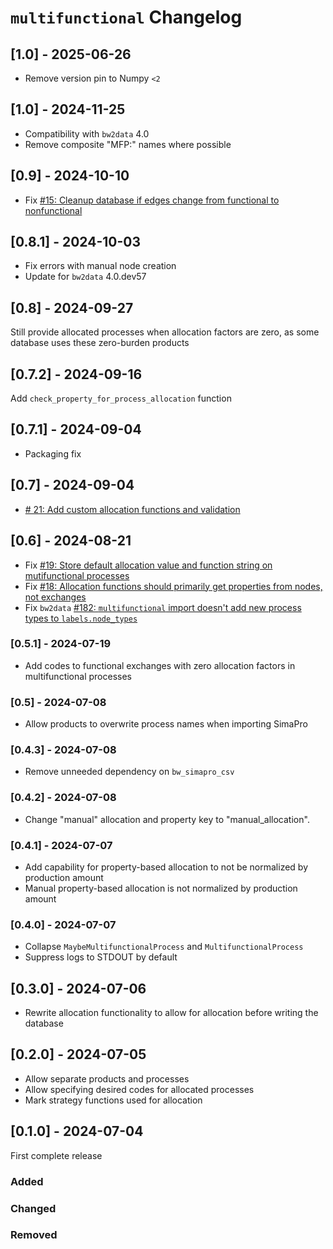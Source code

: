# `multifunctional` Changelog

## [1.0] - 2025-06-26

* Remove version pin to Numpy `<2`

## [1.0] - 2024-11-25

* Compatibility with `bw2data` 4.0
* Remove composite "MFP:" names where possible

## [0.9] - 2024-10-10

* Fix [#15: Cleanup database if edges change from functional to nonfunctional](https://github.com/brightway-lca/multifunctional/issues/15)

## [0.8.1] - 2024-10-03

* Fix errors with manual node creation
* Update for `bw2data` 4.0.dev57

## [0.8] - 2024-09-27

Still provide allocated processes when allocation factors are zero, as some database uses these zero-burden products

## [0.7.2] - 2024-09-16

Add `check_property_for_process_allocation` function

## [0.7.1] - 2024-09-04

* Packaging fix

## [0.7] - 2024-09-04

* [# 21: Add custom allocation functions and validation](https://github.com/brightway-lca/multifunctional/pull/21)

## [0.6] - 2024-08-21

* Fix [#19: Store default allocation value and function string on mutifunctional processes](https://github.com/brightway-lca/multifunctional/issues/19)
* Fix [#18: Allocation functions should primarily get properties from nodes, not exchanges](https://github.com/brightway-lca/multifunctional/issues/18)
* Fix `bw2data` [#182: `multifunctional` import doesn't add new process types to `labels.node_types`](https://github.com/brightway-lca/brightway2-data/issues/182)

### [0.5.1] - 2024-07-19

* Add codes to functional exchanges with zero allocation factors in multifunctional processes

### [0.5] - 2024-07-08

* Allow products to overwrite process names when importing SimaPro

### [0.4.3] - 2024-07-08

* Remove unneeded dependency on `bw_simapro_csv`

### [0.4.2] - 2024-07-08

* Change "manual" allocation and property key to "manual_allocation".

### [0.4.1] - 2024-07-07

* Add capability for property-based allocation  to not be normalized by production amount
* Manual property-based allocation is not normalized by production amount

### [0.4.0] - 2024-07-07

* Collapse `MaybeMultifunctionalProcess` and `MultifunctionalProcess`
* Suppress logs to STDOUT by default

## [0.3.0] - 2024-07-06

* Rewrite allocation functionality to allow for allocation before writing the database

## [0.2.0] - 2024-07-05

* Allow separate products and processes
* Allow specifying desired codes for allocated processes
* Mark strategy functions used for allocation

## [0.1.0] - 2024-07-04

First complete release

### Added

### Changed

### Removed

